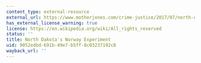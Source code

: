 ```yaml
---
content_type: external-resource
external_url: https://www.motherjones.com/crime-justice/2017/07/north-dakota-norway-prisons-experiment/
has_external_license_warning: true
license: https://en.wikipedia.org/wiki/All_rights_reserved
status: ''
title: North Dakota's Norway Experiment
uid: 9052edbd-691b-49e7-b5ff-8c03237192c8
wayback_url: ''
---
```

